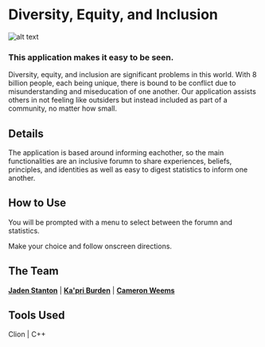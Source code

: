# Diversity, Equity, and Inclusion
![alt text](https://www.whatcomtalk.com/wp-content/uploads/2018/09/Diversity-Globe-with-Multicultural-People-01-1.jpg)
### This application makes it easy to be seen.
Diversity, equity, and inclusion are significant problems in this world. With 8 billion people, each being unique, there is bound to be conflict due to misunderstanding and miseducation of one another. Our application assists others in not feeling like outsiders but instead included as part of a community, no matter how small.

## Details
The application is based around informing eachother, so the main functionalities are an inclusive forumn to share experiences, beliefs, principles, and 
identities as well as easy to digest statistics to inform one another.

## How to Use
You will be prompted with a menu to select between the forumn and statistics.

Make your choice and follow onscreen directions.

## The Team
[**Jaden Stanton**](https://github.com/Jadenstanton) |
[**Ka'pri Burden**](https://github.com/kburd02) |
[**Cameron Weems**](https://github.com/SpamCamCam)

## Tools Used
Clion | C++
